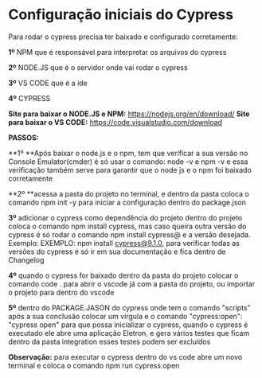 # Configuração iniciais do Cypress
Para rodar o cypress precisa ter baixado e configurado corretamente:

**1º** NPM que é responsável para interpretar os arquivos do cypress

**2º** NODE.JS que é o servidor onde vai rodar o cypress

**3º** VS CODE que é a ide

**4º** CYPRESS
 
**Site para baixar o NODE.JS e NPM:** https://nodejs.org/en/download/
**Site para baixar o VS CODE:** https://code.visualstudio.com/download 

**PASSOS:**

**1º **Após baixar o node.js e o npm,  tem que verificar a sua versão no Console Emulator(cmder) é só usar o comando: node -v e  npm -v e essa verificação também serve para garantir que o node js e o npm foi baixado corretamente

**2º **acessa a pasta do projeto no terminal, e dentro da pasta coloca o comando npm init -y para iniciar a configuração dentro do package.json

**3º** adicionar o cypress como dependência do projeto dentro do projeto coloca o comando  npm install cypress, mas caso queira outra versão 
do cypress é só rodar o comando  npm install cypress@ e a versão desejada. Exemplo: EXEMPLO: npm install cypress@9.1.0, para verificar todas as versões do cypress é só ir em sua documentação e fica dentro de  Changelog

**4º** quando o cypress for baixado dentro da pasta do projeto colocar o comando code . para abrir o vscode já com a pasta do projeto, ou importar o projeto para dentro do vscode

**5º** dentro do PACKAGE.JASON do cypress onde tem o comando "scripts” após a sua conclusão colocar um vírgula e o comando "cypress:open": "cypress open"  para que possa inicializar o cypress, quando o cypress é executado ele abre uma aplicação Eletron, e gera vários testes que ficam dentro da pasta integration esses testes podem ser excluídos 

**Observação:** para executar o cypress dentro do vs code abre um novo terminal e coloca o comando npm run cypress:open
